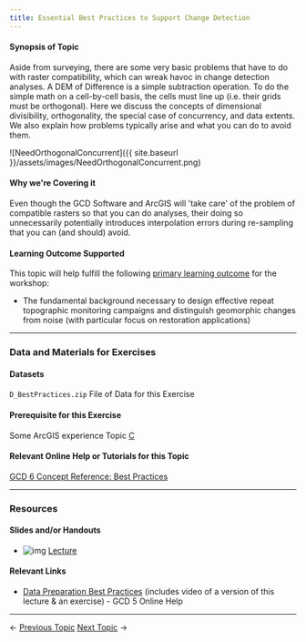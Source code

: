 ```yaml
---
title: Essential Best Practices to Support Change Detection
---
```


#### Synopsis of Topic

Aside from surveying, there are some very basic problems that have to do with raster compatibility, which can wreak havoc in change detection analyses.  A DEM of Difference is a simple subtraction operation. To do the simple math on a cell-by-cell basis, the cells must line up (i.e. their grids must be orthogonal). Here we discuss the concepts of dimensional divisibility, orthogonality, the special case of concurrency, and data extents. We also explain how problems typically arise and what you can do to avoid them.

![NeedOrthogonalConcurrent]({{ site.baseurl }}/assets/images/NeedOrthogonalConcurrent.png)

#### Why we're Covering it

Even though the GCD Software and ArcGIS will 'take care' of the problem of compatible rasters so that you can do analyses, their doing so unnecessarily potentially introduces interpolation errors during re-sampling that you can (and should) avoid.

#### Learning Outcome Supported

This topic will help fulfill the following [primary learning outcome](http://gcdworkshop.joewheaton.org/syllabus/primary-learning-outcomes) for the workshop:

- The fundamental background necessary to design effective repeat topographic monitoring campaigns and distinguish geomorphic changes from noise (with particular focus on restoration applications)

------

### Data and Materials for Exercises

#### Datasets

`D_BestPractices.zip` File of Data for this Exercise 

#### Prerequisite for this Exercise

Some ArcGIS experience Topic [C](http://gcdworkshop.joewheaton.org/workshop-topics/versions/2-day-workshop/anzgg-workshop-topics/1-surveying-principles-change-detection/c-review-of-building-surfaces-from-raw-topographic-data)

#### Relevant Online Help or Tutorials for this Topic

[GCD 6 Concept Reference: Best Practices](http://gcd6help.joewheaton.org/gcd-concepts/data-preparation---best-practices)

------

### Resources

#### Slides and/or Handouts

- ![img](http://gcdworkshop.joewheaton.org/_/rsrc/1429928387073/workshop-topics/versions/3-day-workshop/1-Principles/f-essential-best-practices-to-support-change-detection/pdfIcon.png)  [Lecture](http://etal.usu.edu/GCD/Workshop/2014_ANZGG/D_BestPractices.pdf)  

#### 

#### Relevant Links

- [Data Preparation Best Practices](http://gcd6help.joewheaton.org/gcd-concepts/data-preparation---best-practices) (includes video of a version of this lecture & an exercise) - GCD 5 Online Help

------

← [Previous Topic](http://gcdworkshop.joewheaton.org/workshop-topics/versions/2-day-workshop/anzgg-workshop-topics/1-surveying-principles-change-detection/c-review-of-building-surfaces-from-raw-topographic-data)            [Next Topic](http://gcdworkshop.joewheaton.org/workshop-topics/versions/2-day-workshop/anzgg-workshop-topics/1-surveying-principles-change-detection/e-traditional-approaches-to-change-detection) →